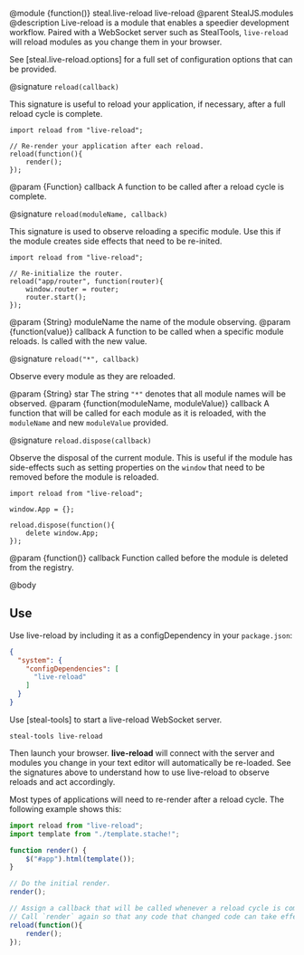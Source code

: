 @module {function()} steal.live-reload live-reload
@parent StealJS.modules
@description
Live-reload is a module that enables a speedier development workflow. Paired with a WebSocket server such as StealTools, `live-reload` will reload modules as you change them in your browser.

See [steal.live-reload.options] for a full set of configuration options that can be provided.

@signature `reload(callback)`

This signature is useful to reload your application, if necessary, after a full reload cycle is complete.

```
import reload from "live-reload";

// Re-render your application after each reload.
reload(function(){
	render();
});
```

@param {Function} callback A function to be called after a reload cycle is complete.

@signature `reload(moduleName, callback)`

This signature is used to observe reloading a specific module. Use this if the module creates side effects that need to be re-inited.

```
import reload from "live-reload";

// Re-initialize the router.
reload("app/router", function(router){
	window.router = router;
	router.start();
});
```

@param {String} moduleName the name of the module observing.
@param {function(value)} callback A function to be called when a specific module reloads. Is called with the new value.

@signature `reload("*", callback)`

Observe every module as they are reloaded.

@param {String} star The string `"*"` denotes that all module names will be observed.
@param {function(moduleName, moduleValue)} callback A function that will be called for each module as it is reloaded, with the `moduleName` and new `moduleValue` provided.

@signature `reload.dispose(callback)`

Observe the disposal of the current module. This is useful if the module has side-effects such as setting properties on the `window` that need to be removed before the module is reloaded.

```
import reload from "live-reload";

window.App = {};

reload.dispose(function(){
	delete window.App;
});
```

@param {function()} callback Function called before the module is deleted from the registry.

@body

## Use

Use live-reload by including it as a configDependency in your `package.json`:

```json
{
  "system": {
    "configDependencies": [
      "live-reload"
    ]
  }
}
```

Use [steal-tools] to start a live-reload WebSocket server.

```
steal-tools live-reload
```

Then launch your browser. **live-reload** will connect with the server and modules you change in your text editor will automatically be re-loaded. See the signatures above to understand how to use live-reload to observe reloads and act accordingly.

Most types of applications will need to re-render after a reload cycle. The following example shows this:

```js
import reload from "live-reload";
import template from "./template.stache!";

function render() {
	$("#app").html(template());
}

// Do the initial render.
render();

// Assign a callback that will be called whenever a reload cycle is complete.
// Call `render` again so that any code that changed code can take effect.
reload(function(){
	render();
});

```
